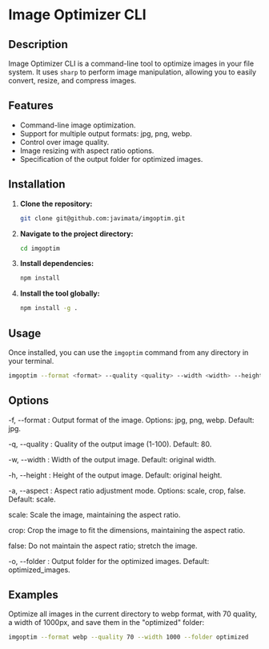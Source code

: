 # Image Optimizer CLI

## Description

Image Optimizer CLI is a command-line tool to optimize images in your file system. It uses `sharp` to perform image manipulation, allowing you to easily convert, resize, and compress images.

## Features

* Command-line image optimization.
* Support for multiple output formats: jpg, png, webp.
* Control over image quality.
* Image resizing with aspect ratio options.
* Specification of the output folder for optimized images.

## Installation

1.  **Clone the repository:**

    ```bash
    git clone git@github.com:javimata/imgoptim.git
    ```

2.  **Navigate to the project directory:**

    ```bash
    cd imgoptim
    ```
3.  **Install dependencies:**

    ```bash
    npm install
    ```
4.  **Install the tool globally:**

    ```bash
    npm install -g .
    ```

## Usage

Once installed, you can use the `imgoptim` command from any directory in your terminal.

```bash
imgoptim --format <format> --quality <quality> --width <width> --height <height> --aspect <aspect> --folder <folder>
```

## Options
-f, --format <format>: Output format of the image. Options: jpg, png, webp. Default: jpg.

-q, --quality <quality>: Quality of the output image (1-100). Default: 80.

-w, --width <width>: Width of the output image. Default: original width.

-h, --height <height>: Height of the output image. Default: original height.

-a, --aspect <aspect>: Aspect ratio adjustment mode. Options: scale, crop, false. Default: scale.

scale: Scale the image, maintaining the aspect ratio.

crop: Crop the image to fit the dimensions, maintaining the aspect ratio.

false: Do not maintain the aspect ratio; stretch the image.

-o, --folder <folder>: Output folder for the optimized images. Default: optimized_images.


## Examples
Optimize all images in the current directory to webp format, with 70 quality, a width of 1000px, and save them in the "optimized" folder:

```bash
imgoptim --format webp --quality 70 --width 1000 --folder optimized
``` 